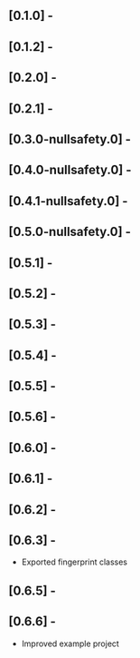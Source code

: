## [0.1.0] -

## [0.1.2] -

## [0.2.0] -

## [0.2.1] -

## [0.3.0-nullsafety.0] -

## [0.4.0-nullsafety.0] -

## [0.4.1-nullsafety.0] -

## [0.5.0-nullsafety.0] -

## [0.5.1] -

## [0.5.2] -

## [0.5.3] -

## [0.5.4] -

## [0.5.5] -

## [0.5.6] -

## [0.6.0] -

## [0.6.1] -

## [0.6.2] -

## [0.6.3] -
 * Exported fingerprint classes

## [0.6.5] -

## [0.6.6] -
 * Improved example project
